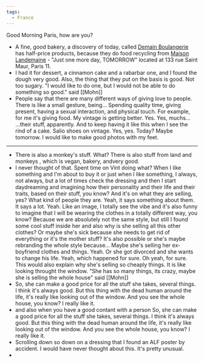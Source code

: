 ```yaml
---
tags:
  - France
---
```

Good Morning Paris, how are you?
- A fine, good bakery, a discovery of today, called [Demain Boulangerie](https://demainboulangerie.fr/) has half-price products, because they do food recycling from [Maison Landemaine](https://maisonlandemaine.com/) - "Just one more day, TOMORROW" located at 133 rue Saint Maur, Paris 11.
- I had it for dessert, a cinnamon cake and a rabarbar one, and I found the dough very good. Also, the thing that they put on the basis is good. Not too sugary. "I would like to do one, but I would not be able to do something so good." said [[Mohn]]
- People say that there are many different ways of giving love to people. There is like a small gesture, being... Spending quality time, giving present, having a sexual interaction, and physical touch. For example, for me it's giving food. My vintage is getting better. Yes. Yes, muchs... ...their stuff, apparently. And to keep having it like this when I see the rind of a cake. Salio shoes on vintage. Yes, yes. Today? Maybe tomorrow. I would like to make good photos with my feet.
----
- There is also a monkey's stuff. What? There is also stuff from land and monkeys , which is vegan, bakery, andvery good.
-  I never thought of that. Spent time on Vint doing what? When I like something and I'm about to buy it or just when I like something, I always, not always, but a lot of times check the dressing and then I start daydreaming and imagining how their personality and their life and their traits, based on their stuff, you know? And it's on what they are selling, yes? What kind of people they are. Yeah, it says something about them. It says a lot. Yeah. Like an image, I totally see the vibe and it's also funny to imagine that I will be wearing the clothes in a totally different way, you know? Because we are absolutely not the same style, but still I found some cool stuff inside her and also why is she selling all this other clothes? Or maybe she's sick because she needs to get rid of everything or it's the mother stuff? It's also possible or she's maybe rebranding the whole style because... Maybe she's selling her ex-boyfriend clothes and things. Yeah. Or she got divorced and she wants to change his life. Yeah, which happened for sure. Oh yeah, for sure. This would also explain why she's selling so cheaply things. It is like looking throught the window. "She has so many things, its crazy, maybe she is selling the whole house" said [[Mohn]]
- So, she can make a good price for all the stuff she takes, several things. I think it's always good. But this thing with the dead human around the life, it's really like looking out of the window. And you see the whole house, you know? I really like it.
- and also when you have a good contant with a person So, she can make a good price for all the stuff she takes, several things. I think it's always good. But this thing with the dead human around the life, it's really like looking out of the window. And you see the whole house, you know? I really like it.
- Scrolling down so down on a dressing that I found an ALF poster by accident. I would have never thought about this. It's pretty unusual.
- 